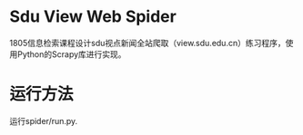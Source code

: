 # Sdu View Web Spider
1805信息检索课程设计sdu视点新闻全站爬取（view.sdu.edu.cn）练习程序，使用Python的Scrapy库进行实现。
# 运行方法
运行spider/run.py.
